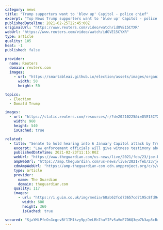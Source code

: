 ```yaml
---
category: news
title: "Trump supporters want to 'blow up' Capitol - police chief"
excerpt: "Top News Trump supporters want to 'blow up' Capitol - police chief. Posted . Acting Chief of the Capitol Police Yogananda Pittman said on Thursday that Donald Trump supporters who"
publishedDateTime: 2021-02-25T22:45:00Z
originalUrl: "https://www.reuters.com/video/watch/idOVE15CYXR"
webUrl: "https://www.reuters.com/video/watch/idOVE15CYXR"
type: article
quality: 105
heat: -1
published: false

provider:
  name: Reuters
  domain: reuters.com
  images:
    - url: "https://smartableai.github.io/election/assets/images/organizations/reuters.com-50x50.jpg"
      width: 50
      height: 50

topics:
  - Election
  - Donald Trump

images:
  - url: "https://static.reuters.com/resources/r/?d=20210225&i=OVE15CYXR&r=OVE15CYXR&t=2"
    width: 960
    height: 540
    isCached: true

related:
  - title: "Senate to hold hearing into 6 January Capitol attack by Trump supporters – live updates"
    excerpt: "Law enforcement officials will give witness testimony about day pro-Trump mob stormed Capitol"
    publishedDateTime: 2021-02-23T11:15:00Z
    webUrl: "https://www.theguardian.com/us-news/live/2021/feb/23/joe-biden-donald-trump-capitol-riot-senate-hearing-covid-coronavirus-live-updates"
    ampWebUrl: "https://amp.theguardian.com/us-news/live/2021/feb/23/joe-biden-donald-trump-capitol-riot-senate-hearing-covid-coronavirus-live-updates"
    cdnAmpWebUrl: "https://amp-theguardian-com.cdn.ampproject.org/c/s/amp.theguardian.com/us-news/live/2021/feb/23/joe-biden-donald-trump-capitol-riot-senate-hearing-covid-coronavirus-live-updates"
    type: article
    provider:
      name: The Guardian
      domain: theguardian.com
    quality: 117
    images:
      - url: "https://i.guim.co.uk/img/media/60ab62fcd73657cd7195c8fd9ca853f1cec615f0/0_99_6000_3600/master/6000.jpg?width=300&quality=45&auto=format&fit=max&dpr=2&s=0f3fc19fd53d0e193fe77fccecb41e7a"
        width: 600
        height: 360
        isCached: true

secured: "SjaYMLPfeOsGcgcvBf1IM1kzy5p/DeLRh7huYIFv5aVoE7D6Q3qw7k3ap8cBxEc+DUm3TgkPk4bmvXJxsgvpWI38oX7cDIhobOdozNaxGF3pCPl+2xpINQjz+qjKR5EyfwhhpMGA7WJL0QwMOvBfd4EZO3hjMCybtwCsYYGeZpQsFPDSoc9bSiASYxQxiuwXF4ql40Xl/szTTWAiBkBzIZU9vOHdj1BGulM4/u04WDDDVvfhBTBUY+101SLYyxcsVYiJ9p2G1wnRAdT7NrwAyE2JXGWhB0FtXO4XYed8t56Hm4Q9KbN4jJBPIvSZm/BndMTrO+MVJBVB2PRqYFiSQmuT6/QGANZMeheTYDTQbyg=;QW6lsbmGbsqQiNqJrWSYgg=="
---
```


